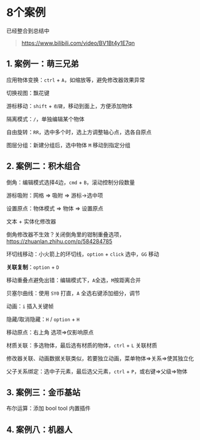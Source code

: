 # 8个案例

已经整合到总结中

> https://www.bilibili.com/video/BV1Bt4y1E7qn

## 1. 案例一：萌三兄弟

应用物体变换：`ctrl` + `A`，如缩放等，避免修改器效果异常

切换视图：飘花键

游标移动：`shift` + `右键`，移动到面上，方便添加物体

隔离模式：`/`，单独编辑某个物体

自由旋转：`RR`，选中多个时，选上方调整轴心点，选各自原点

图层分组：新建分组后，选中物体 `M` 移动到指定分组

## 2. 案例二：积木组合

倒角：编辑模式选择4边，`cmd` + `B`，滚动控制分段数量

游标吸附：网格 => 吸附 => 游标->选中项

设置原点：物体模式 => 物体 => 设置原点

文本 + 实体化修改器

倒角修改器不生效？关闭倒角里的钳制重叠选项，https://zhuanlan.zhihu.com/p/584284785

环切线移动：小火箭上的环切线，`option` + `click` 选中，`GG` 移动

**关联复制**：`option` + `D`

移动重叠点避免出错：编辑模式下，`A`全选，`M`按距离合并

贝塞尔曲线：使用 `SY0` 打直，`A` 全选右键添加细分，调节

动画：`i` 插入关键帧

隐藏/取消隐藏：`H` / `option` + `H`

移动原点：右上角 选项=>仅影响原点

材质关联：多选物体，最后选有材质的物体，`ctrl` + `L` 关联材质

修改器关联、动画数据关联类似，若要独立动画，菜单物体=>关系=>使其独立化

父子关系绑定：选中子元素，最后选父元素，`ctrl` + `P`，或右键=>父级=>物体

## 3. 案例三：金币基站

布尔运算：添加 bool tool 内置插件





## 4. 案例八：机器人




